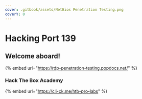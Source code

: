 ```yaml
---
cover: .gitbook/assets/NetBios Penetration Testing.png
coverY: 0
---
```


# Hacking Port 139

## Welcome aboard!

{% embed url="https://rdp-penetration-testing.popdocs.net/" %}

### Hack The Box Academy

{% embed url="https://cli-ck.me/htb-pro-labs" %}
